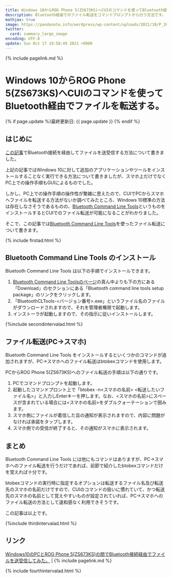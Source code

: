 ```yaml
---
title: Windows 10からROG Phone 5(ZS673KS)へCUIのコマンドを使ってBluetooth経由でファイルを転送する。 - panda大学習帳外伝
description: Bluetooth経由でのファイル転送をコマンドプロンプトから行う方法です。
mathjax: true
image: https://pandanote.info/wordpress/wp-content/uploads/2021/10/P_20211015_130102a.jpg
twitter: 
  card: summary_large_image
encoding: UTF-8
update: Sun Oct 17 19:58:49 2021 +0900
---
```

{% include pagelink.md %}
# Windows 10からROG Phone 5(ZS673KS)へCUIのコマンドを使ってBluetooth経由でファイルを転送する。
{% if page.update %}最終更新日: {{ page.update }} {% endif %}
## はじめに
[この記事](https://pandanote.info/?p=7713)でBluetooth接続を経由してファイルを送受信する方法について書きました。

上記の記事ではWindows 10に対して追加のアプリケーションやツールをインストールすることなく実行できる方法について書きましたが、スマホ上だけでなくPC上での操作手順もGUIによるものでした。

しかし、PC上での操作手順の操作性が繁雑に思えたので、CUIでPCからスマホへファイルを転送する方法がないか調べてみたところ、Windows 10標準の方法は存在しなさそうであるものの、[Bluetooth Command Line Tools](https://bluetoothinstaller.com/bluetooth-command-line-tools)というものをインストールするとCUIでのファイル転送が可能になることがわかりました。

そこで、この記事では[Bluetooth Command Line Tools](https://bluetoothinstaller.com/bluetooth-command-line-tools)を使ったファイル転送について書きます。

{% include firstad.html %}

## Bluetooth Command Line Tools のインストール
Bluetooth Command Line Tools は以下の手順でインストールできます。
1. [Bluetooth Command Line Toolsのページ](https://bluetoothinstaller.com/bluetooth-command-line-tools)の真ん中よりも下の方にある「Download」のセクションにある「Bluetooth command line tools setup package」のリンクをクリックします。
1. 「BluetoothCLTools-&lt;バージョン番号&gt;.exe」というファイル名のファイルがダウンロードされますので、それを管理者権限で起動します。
1. インストーラが起動しますので、その指示に従いインストールします。

{%include secondintervalad.html %}

## ファイル転送(PC→スマホ)
Bluetooth Command Line Tools をインストールするといくつかのコマンドが追加されますが、PC→スマホへのファイル転送はbtobexコマンドを使用します。

PCからROG Phone 5(ZS673KS)へのファイル転送の手順は以下の通りです。
1. PCでコマンドプロンプトを起動します。
1. 起動したコマンドプロント上で「btobex -n&lt;スマホの名前&gt; &lt;転送したいファイル名&gt;」と入力しEnterキーを押します。なお、&lt;スマホの名前&gt;にスペースが含まれている場合には&lt;スマホの名前&gt;をダブルクォーテーションで囲みます。
1. スマホ側にファイルが着信した旨の通知が表示されますので、内容に問題がなければ承諾をタップします。
1. スマホ側での受信が終了すると、その通知がスマホに表示されます。

## まとめ
Bluetooth Command Line Tools には他にもコマンドはありますが、PC→スマホへのファイル転送を行うだけであれば、前節で紹介したbtobexコマンドだけを覚えれば十分です。

btobexコマンドの実行時に指定するオプションは転送するファイル名及び転送先のスマホの名前だけですので、CUIのコマンドの扱いに慣れていて、かつ転送先のスマホの名前として覚えやすいものが設定されていれば、PC→スマホへのファイル転送の方法として違和感なく利用できそうです。

この記事は以上です。

{%include thirdintervalad.html %}

## リンク
[Windows10のPCとROG Phone 5(ZS673KS)の間でBluetooth接続経由でファイルを送受信してみた。](https://pandanote.info/?p=7713) \| {% include pagelink.md %}

{% include fourthintervalad.html %}
